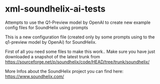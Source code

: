 # xml-soundhelix-ai-tests
Attempts to use the Q1-Preview model by OpenAI to create new example config files for SoundHelix using prompts

This is a new configuration file (created only by some prompts using to the q1-preview model by OpenAi) for SoundHelix.

First of all you need some files to make this work.. 
Make sure you have just downloaded a snapshot of the latest trunk from https://sourceforge.net/p/soundhelix/code/HEAD/tree/trunk/soundhelix/ 

More Infos about the SoundHelix project you can find here: https://www.soundhelix.com/
